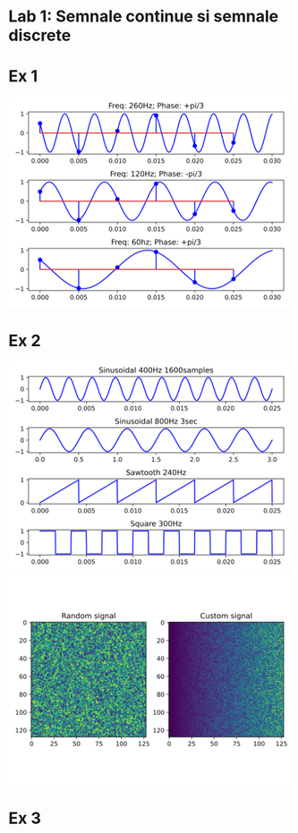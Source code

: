 # Lab 1: Semnale continue si semnale discrete
# Ex 1
![1.svg](img/1.svg)
# Ex 2
![2ad.svg](img/2ad.svg)
![2ef.svg](img/2ef.svg)
# Ex 3